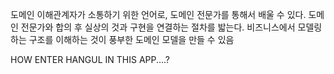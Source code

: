 도메인 이해관계자가 소통하기 위한 언어로, 도메인 전문가를 통해서 배울 수 있다.
도메인 전문가와 합의 후 실상의 것과 구현을 연결하는 절차를 밟는다.
비즈니스에서 모델링하는 구조를 이해하는 것이 풍부한 도메인 모델을 만들 수 있음

HOW ENTER HANGUL IN THIS APP....?
